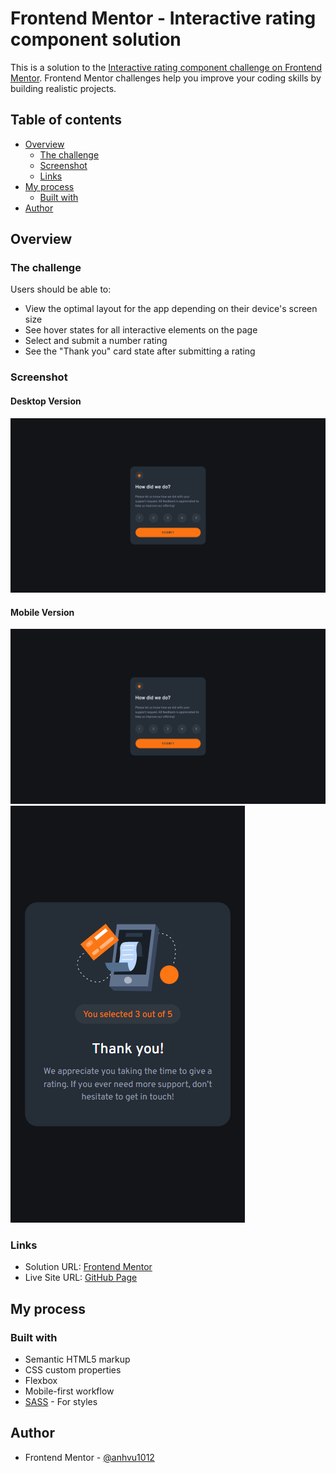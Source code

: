 # Frontend Mentor - Interactive rating component solution

This is a solution to the [Interactive rating component challenge on Frontend Mentor](https://www.frontendmentor.io/challenges/interactive-rating-component-koxpeBUmI). Frontend Mentor challenges help you improve your coding skills by building realistic projects.

## Table of contents

- [Overview](#overview)
  - [The challenge](#the-challenge)
  - [Screenshot](#screenshot)
  - [Links](#links)
- [My process](#my-process)
  - [Built with](#built-with)
- [Author](#author)

## Overview

### The challenge

Users should be able to:

- View the optimal layout for the app depending on their device's screen size
- See hover states for all interactive elements on the page
- Select and submit a number rating
- See the "Thank you" card state after submitting a rating

### Screenshot

#### Desktop Version

![](screenshots/desktop_rating_state.png)

#### Mobile Version

![](screenshots/desktop_rating_state.png) ![](screenshots/mobile_thank_you_state.png)

### Links

- Solution URL: [Frontend Mentor]()
- Live Site URL: [GitHub Page]()

## My process

### Built with

- Semantic HTML5 markup
- CSS custom properties
- Flexbox
- Mobile-first workflow
- [SASS](https://sass-lang.com/) - For styles

## Author

- Frontend Mentor - [@anhvu1012](https://www.frontendmentor.io/profile/anhvu1012)
